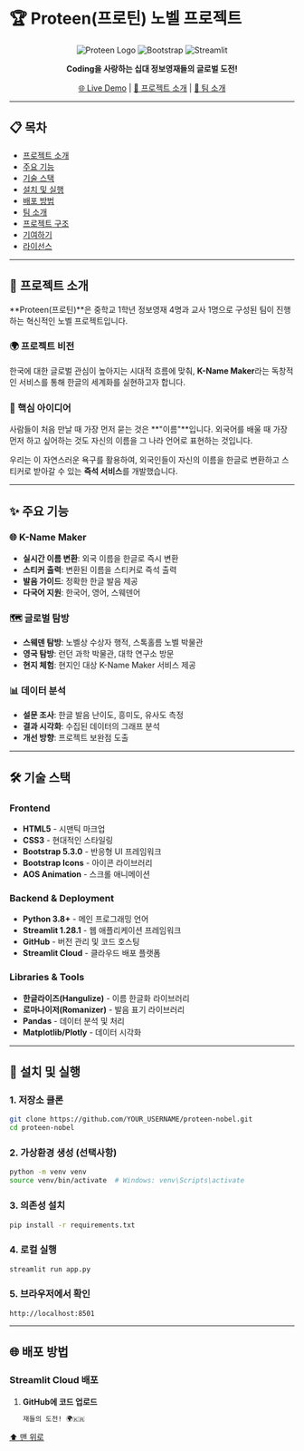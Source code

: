 # 🏆 Proteen(프로틴) 노벨 프로젝트

<div align="center">

![Proteen Logo](https://img.shields.io/badge/Proteen-Nobel%20Project-blue?style=for-the-badge&logo=trophy)
![Bootstrap](https://img.shields.io/badge/Bootstrap-5.3.0-7952B3?style=for-the-badge&logo=bootstrap)
![Streamlit](https://img.shields.io/badge/Streamlit-1.28.1-FF4B4B?style=for-the-badge&logo=streamlit)

**Coding을 사랑하는 십대 정보영재들의 글로벌 도전!**

[🌐 Live Demo](https://proteen-nobel.streamlit.app) | [📖 프로젝트 소개](#프로젝트-소개) | [👥 팀 소개](#팀-소개)

</div>

---

## 📋 목차

- [프로젝트 소개](#프로젝트-소개)
- [주요 기능](#주요-기능)
- [기술 스택](#기술-스택)
- [설치 및 실행](#설치-및-실행)
- [배포 방법](#배포-방법)
- [팀 소개](#팀-소개)
- [프로젝트 구조](#프로젝트-구조)
- [기여하기](#기여하기)
- [라이선스](#라이선스)

---

## 🎯 프로젝트 소개

**Proteen(프로틴)**은 중학교 1학년 정보영재 4명과 교사 1명으로 구성된 팀이 진행하는 혁신적인 노벨 프로젝트입니다. 

### 🌍 프로젝트 비전
한국에 대한 글로벌 관심이 높아지는 시대적 흐름에 맞춰, **K-Name Maker**라는 독창적인 서비스를 통해 한글의 세계화를 실현하고자 합니다.

### 🎨 핵심 아이디어
사람들이 처음 만날 때 가장 먼저 묻는 것은 **"이름"**입니다. 외국어를 배울 때 가장 먼저 하고 싶어하는 것도 자신의 이름을 그 나라 언어로 표현하는 것입니다. 

우리는 이 자연스러운 욕구를 활용하여, 외국인들이 자신의 이름을 한글로 변환하고 스티커로 받아갈 수 있는 **즉석 서비스**를 개발했습니다.

---

## ✨ 주요 기능

### 🌐 K-Name Maker
- **실시간 이름 변환**: 외국 이름을 한글로 즉시 변환
- **스티커 출력**: 변환된 이름을 스티커로 즉석 출력
- **발음 가이드**: 정확한 한글 발음 제공
- **다국어 지원**: 한국어, 영어, 스웨덴어

### 🗺️ 글로벌 탐방
- **스웨덴 탐방**: 노벨상 수상자 행적, 스톡홀름 노벨 박물관
- **영국 탐방**: 런던 과학 박물관, 대학 연구소 방문
- **현지 체험**: 현지인 대상 K-Name Maker 서비스 제공

### 📊 데이터 분석
- **설문 조사**: 한글 발음 난이도, 흥미도, 유사도 측정
- **결과 시각화**: 수집된 데이터의 그래프 분석
- **개선 방향**: 프로젝트 보완점 도출

---

## 🛠️ 기술 스택

### Frontend
- **HTML5** - 시맨틱 마크업
- **CSS3** - 현대적인 스타일링
- **Bootstrap 5.3.0** - 반응형 UI 프레임워크
- **Bootstrap Icons** - 아이콘 라이브러리
- **AOS Animation** - 스크롤 애니메이션

### Backend & Deployment
- **Python 3.8+** - 메인 프로그래밍 언어
- **Streamlit 1.28.1** - 웹 애플리케이션 프레임워크
- **GitHub** - 버전 관리 및 코드 호스팅
- **Streamlit Cloud** - 클라우드 배포 플랫폼

### Libraries & Tools
- **한글라이즈(Hangulize)** - 이름 한글화 라이브러리
- **로마나이저(Romanizer)** - 발음 표기 라이브러리
- **Pandas** - 데이터 분석 및 처리
- **Matplotlib/Plotly** - 데이터 시각화

---

## 🚀 설치 및 실행

### 1. 저장소 클론
```bash
git clone https://github.com/YOUR_USERNAME/proteen-nobel.git
cd proteen-nobel
```

### 2. 가상환경 생성 (선택사항)
```bash
python -m venv venv
source venv/bin/activate  # Windows: venv\Scripts\activate
```

### 3. 의존성 설치
```bash
pip install -r requirements.txt
```

### 4. 로컬 실행
```bash
streamlit run app.py
```

### 5. 브라우저에서 확인
```
http://localhost:8501
```

---

## 🌐 배포 방법

### Streamlit Cloud 배포

1. **GitHub에 코드 업로드**
   ```bash
   재들의 도전! 🌍🇰🇷

[⬆️ 맨 위로](#-proteen프로틴-노벨-프로젝트)

</div> 
